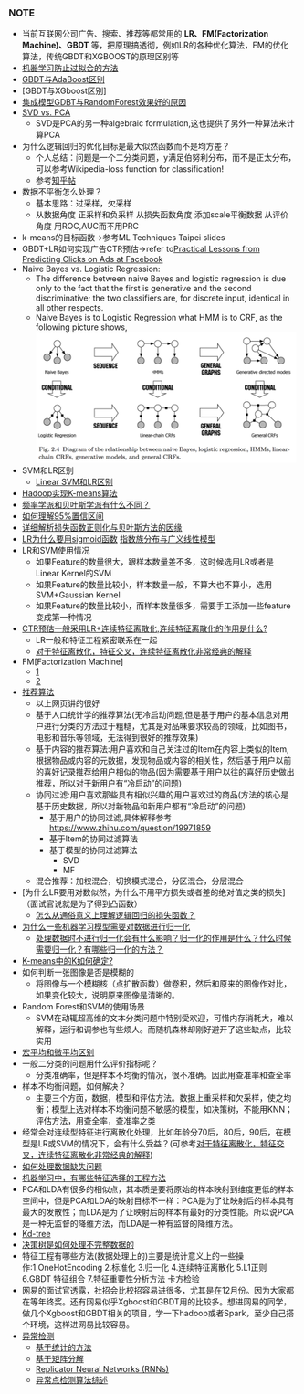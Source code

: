 ### NOTE

+ 当前互联网公司广告、搜索、推荐等都常用的 **LR、FM(Factorization Machine)、GBDT** 等，把原理搞透彻，例如LR的各种优化算法，FM的优化算法，传统GBDT和XGBOOST的原理区别等
+ [机器学习防止过拟合的方法](https://www.zhihu.com/question/59201590)
+ [GBDT与AdaBoost区别](https://www.zhihu.com/question/54626685)
+ [GBDT与XGboost区别]
+ [集成模型GDBT与RandomForest效果好的原因](https://www.zhihu.com/question/51818176)
+ [SVD vs. PCA](https://www.zhihu.com/question/38319536)
  + SVD是PCA的另一种algebraic formulation,这也提供了另外一种算法来计算PCA
+ 为什么逻辑回归的优化目标是最大似然函数而不是均方差？
  + 个人总结：问题是一个二分类问题，y满足伯努利分布，而不是正太分布，可以参考Wikipedia-loss function for classification!
  + 参考[知乎帖](https://www.zhihu.com/question/24900876)
+ 数据不平衡怎么处理？
  + 基本思路：过采样，欠采样
  + 从数据角度 正采样和负采样 从损失函数角度 添加scale平衡数据 从评价角度 用ROC,AUC而不用PRC
+ k-means的目标函数->参考ML Techniques Taipei slides
+ GBDT+LR如何实现广告CTR预估->refer to[Practical Lessons from Predicting Clicks on Ads at Facebook](https://pdfs.semanticscholar.org/daf9/ed5dc6c6bad5367d7fd8561527da30e9b8dd.pdf)
+ Naive Bayes vs. Logistic Regression:
  + The difference between naive Bayes and logistic regression is due only to the fact that the first is generative and the second discriminative; the two classifiers are, for discrete input, identical in all other respects.
  + Naive Bayes is to Logistic Regression what HMM is to CRF, as the following picture shows,
  ![Relationship](Img/HMM-CRF-NB-LR.png)
+ SVM和LR区别
  + [Linear SVM和LR区别](https://www.zhihu.com/question/26768865)
+ [Hadoop实现K-means算法](http://blog.csdn.net/nwpuwyk/article/details/29564249)
+ [频率学派和贝叶斯学派有什么不同？](https://www.zhihu.com/question/20587681)
+ [如何理解95%置信区间](https://www.zhihu.com/question/26419030)
+ [详细解析损失函数正则化与贝叶斯方法的因缘](https://zhuanlan.zhihu.com/p/20620638)
+ [LR为什么要用sigmoid函数](https://www.zhihu.com/question/35322351) [指数族分布与广义线性模型](http://blog.csdn.net/u011467621/article/details/48197943)
+ LR和SVM使用情况
  * 如果Feature的数量很大，跟样本数量差不多，这时候选用LR或者是Linear Kernel的SVM
  * 如果Feature的数量比较小，样本数量一般，不算大也不算小，选用SVM+Gaussian Kernel
  * 如果Feature的数量比较小，而样本数量很多，需要手工添加一些feature变成第一种情况
+ [CTR预估一般采用LR+连续特征离散化,连续特征离散化的作用是什么?](https://www.zhihu.com/question/31989952)
  + LR一般和特征工程紧密联系在一起
  + [对于特征离散化，特征交叉，连续特征离散化非常经典的解释](http://blog.csdn.net/lujiandong1/article/details/52412123)
+ FM[Factorization Machine]
  + [1](https://tech.meituan.com/deep-understanding-of-ffm-principles-and-practices.html#mjx-eqn-eqfm)
  + [2](https://tracholar.github.io/machine-learning/2017/03/10/factorization-machine.html)
+ [推荐算法](https://www.ibm.com/developerworks/cn/web/1103_zhaoct_recommstudy1/index.html)
  + 以上网页讲的很好
  + 基于人口统计学的推荐算法(无冷启动问题,但是基于用户的基本信息对用户进行分类的方法过于粗糙，尤其是对品味要求较高的领域，比如图书，电影和音乐等领域，无法得到很好的推荐效果)
  + 基于内容的推荐算法:用户喜欢和自己关注过的Item在内容上类似的Item,根据物品或内容的元数据，发现物品或内容的相关性，然后基于用户以前的喜好记录推荐给用户相似的物品(因为需要基于用户以往的喜好历史做出推荐，所以对于新用户有“冷启动”的问题)
  + 协同过滤:用户喜欢那些具有相似兴趣的用户喜欢过的商品(方法的核心是基于历史数据，所以对新物品和新用户都有“冷启动”的问题)
    + 基于用户的协同过滤,具体解释参考 https://www.zhihu.com/question/19971859
    + 基于Item的协同过滤算法
    + 基于模型的协同过滤算法
      + SVD
      + MF
  + 混合推荐：加权混合，切换模式混合，分区混合，分层混合
+ [为什么LR要用对数似然，为什么不用平方损失或者差的绝对值之类的损失]（面试官说就是为了得到凸函数）
  - [怎么从通俗意义上理解逻辑回归的损失函数？](https://www.zhihu.com/question/47744216?from=profile_question_card)
+ [为什么一些机器学习模型需要对数据进行归一化](http://www.cnblogs.com/LBSer/p/4440590.html)
  - [处理数据时不进行归一化会有什么影响？归一化的作用是什么？什么时候需要归一化？有哪些归一化的方法？](https://www.zhihu.com/question/20455227)
+ [K-means中的K如何确定?](https://www.zhihu.com/question/29208148/answer/43812335)
+ 如何判断一张图像是否是模糊的
  - 将图像与一个模糊核（点扩散函数）做卷积，然后和原来的图像作对比，如果变化较大，说明原来图像是清晰的。
+ Random Forest和SVM的使用场景
  - SVM在动辄超高维的文本分类问题中特别受欢迎，可惜内存消耗大，难以解释，运行和调参也有些烦人。而随机森林却刚好避开了这些缺点，比较实用
+ [宏平均和微平均区别](http://blog.csdn.net/u012856866/article/details/52701857)
+ 一般二分类的问题用什么评价指标呢？
  + 分类准确率，但是样本不均衡的情况，很不准确。因此用查准率和查全率
+ 样本不均衡问题，如何解决？
  + 主要三个方面，数据，模型和评估方法。数据上重采样和欠采样，使之均衡；模型上选对样本不均衡问题不敏感的模型，如决策树，不能用KNN；评估方法，用查全率，查准率之类
+ 经常会对连续型特征进行离散化处理，比如年龄分70后，80后，90后，在模型是LR或SVM的情况下，会有什么受益？(可参考[对于特征离散化，特征交叉，连续特征离散化非常经典的解释](http://blog.csdn.net/lujiandong1/article/details/52412123))
+ [如何处理数据缺失问题](https://www.zhihu.com/question/26639110)
+ [机器学习中，有哪些特征选择的工程方法](https://www.zhihu.com/question/28641663)
+ PCA和LDA有很多的相似点，其本质是要将原始的样本映射到维度更低的样本空间中，但是PCA和LDA的映射目标不一样：PCA是为了让映射后的样本具有最大的发散性；而LDA是为了让映射后的样本有最好的分类性能。所以说PCA是一种无监督的降维方法，而LDA是一种有监督的降维方法。
+ [Kd-tree](http://www.cnblogs.com/eyeszjwang/articles/2429382.html)
+ [决策树是如何处理不完整数据的](https://www.zhihu.com/question/34867991/answer/224122110)
+ 特征工程有哪些方法(数据处理上的)主要是统计意义上的一些操作:1.OneHotEncoding 2.标准化 3.归一化 4.连续特征离散化 5.L1正则 6.GBDT 特征组合 7.特征重要性分析方法 卡方检验
+ 网易的面试官透露，社招会比校招容易进很多，尤其是在12月份。因为大家都在等年终奖。还有网易似乎Xgboost和GBDT用的比较多。想进网易的同学，做几个Xgboost和GBDT相关的项目，学一下hadoop或者Spark，至少自己搭个环境，这样进网易比较容易。
+ [异常检测](https://zhuanlan.zhihu.com/p/25753926)
  + [基于统计的方法](https://mp.weixin.qq.com/s?__biz=MzIzODExMDE5MA==&mid=2694182460&idx=1&sn=a4842775394946bb643006e2e7c67be9#rd)
  + [基于矩阵分解](https://mp.weixin.qq.com/s?__biz=MzIzODExMDE5MA==&mid=2694182465&idx=1&sn=c644809b757bb1c3f0439eae4bb2f78c#rd)
  + [Replicator Neural Networks (RNNs)](https://mp.weixin.qq.com/s?__biz=MzIzODExMDE5MA==&mid=2694182516&idx=1&sn=057cdf801d322da4d83dbf96376e7eee#rd)
  + [异常点检测算法综述](https://mp.weixin.qq.com/s?__biz=MzIzODExMDE5MA==&mid=2694182558&idx=1&sn=7a9043417ceaf3ca783a507eea18c2d6&chksm=cc5f021ffb288b095834570b123ad9c5d4e36e852f9f5bc4fea738486e3577dde69fa9b9b43f#rd)
